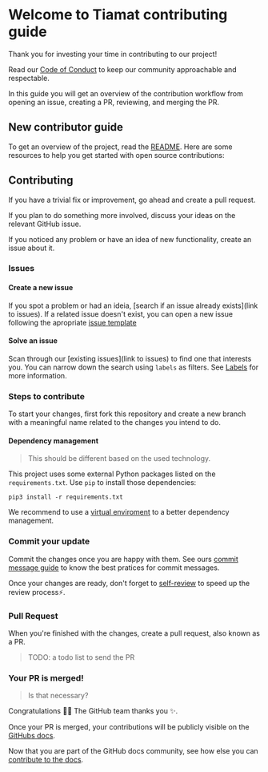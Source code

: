 # Welcome to Tiamat contributing guide

Thank you for investing your time in contributing to our project!

Read our [Code of Conduct](CODE_OF_CONDUCT.md) to keep our community
approachable and respectable.

In this guide you will get an overview of the contribution workflow
from opening an issue, creating a PR, reviewing, and merging the PR.

## New contributor guide

To get an overview of the project, read the [README](README.md). Here
are some resources to help you get started with open source
contributions:

## Contributing

If you have a trivial fix or improvement, go ahead and create a pull
request.

If you plan to do something more involved, discuss your ideas on the
relevant GitHub issue.

If you noticed any problem or have an idea of new functionality, create
an issue about it.

### Issues

#### Create a new issue

If you spot a problem or had an ideia, [search if an issue already
exists](link to issues).
If a related issue doesn't exist, you can open a new issue following
the apropriate [issue template](/.github/ISSUE_TEMPLATE)

#### Solve an issue

Scan through our [existing
issues](link to issues) to find one that interests you. You can narrow
down the search using `labels` as filters. See
[Labels](/.github/how-to-use-labels.md) for more information.

### Steps to contribute

To start your changes, first fork this repository and create a new
branch with a meaningful name related to the changes you intend to do.

#### Dependency management

> This should be different based on the used technology.

This project uses some external Python packages listed on the
`requirements.txt`. Use `pip` to install those dependencies:

```shell
pip3 install -r requirements.txt
```

We recommend to use a [virtual
enviroment](https://docs.python.org/3/library/venv.html) to a better
dependency management.

### Commit your update

Commit the changes once you are happy with them. See ours [commit
message guide](/.github/commit-message-guide.md) to know the best
pratices for commit messages.

Once your changes are ready, don't forget to
[self-review](/.github/self-review.md) to speed up the review
process:zap:.

### Pull Request

When you're finished with the changes, create a pull request, also
known as a PR.

> TODO: a todo list to send the PR

### Your PR is merged!

> Is that necessary?

Congratulations :tada::tada: The GitHub team thanks you :sparkles:.

Once your PR is merged, your contributions will be publicly visible on
the [GitHubs docs](https://docs.github.com/en). 

Now that you are part of the GitHub docs community, see how else you
can [contribute to the docs](/contributing/types-of-contributions.md).
